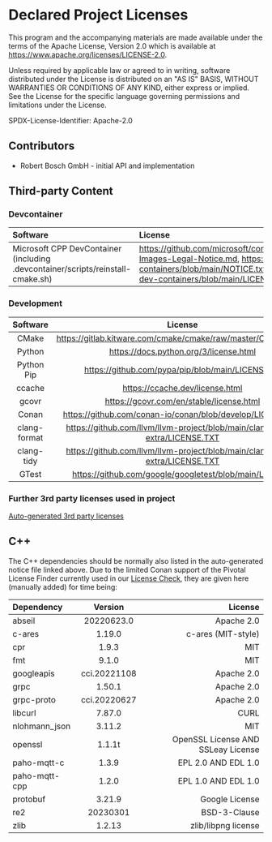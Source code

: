 # Declared Project Licenses

This program and the accompanying materials are made available under the
terms of the Apache License, Version 2.0 which is available at
https://www.apache.org/licenses/LICENSE-2.0.

Unless required by applicable law or agreed to in writing, software
distributed under the License is distributed on an "AS IS" BASIS, WITHOUT
WARRANTIES OR CONDITIONS OF ANY KIND, either express or implied. See the
License for the specific language governing permissions and limitations
under the License.

SPDX-License-Identifier: Apache-2.0

## Contributors

* Robert Bosch GmbH - initial API and implementation

## Third-party Content

### Devcontainer

| Software                   | License                                                                                                                                                                      |
|:---------------------------|:-----------------------------------------------------------------------------------------------------------------------------------------------------------------------------|
| Microsoft CPP DevContainer (including .devcontainer/scripts/reinstall-cmake.sh)| <https://github.com/microsoft/containerregistry/blob/main/legal/Container-Images-Legal-Notice.md>, <https://github.com/microsoft/vscode-dev-containers/blob/main/NOTICE.txt>, <https://github.com/microsoft/vscode-dev-containers/blob/main/LICENSE> |

### Development

|   Software   |                                    License                                     |
|:------------:|:------------------------------------------------------------------------------:|
|    CMake     |       <https://gitlab.kitware.com/cmake/cmake/raw/master/Copyright.txt>        |
|    Python    |                    <https://docs.python.org/3/license.html>                    |
|  Python Pip  |              <https://github.com/pypa/pip/blob/main/LICENSE.txt>               |
|    ccache    |                       <https://ccache.dev/license.html>                        |
|    gcovr     |                   <https://gcovr.com/en/stable/license.html>                   |
|    Conan     |          <https://github.com/conan-io/conan/blob/develop/LICENSE.md>           |
| clang-format | <https://github.com/llvm/llvm-project/blob/main/clang-tools-extra/LICENSE.TXT> |
|  clang-tidy  | <https://github.com/llvm/llvm-project/blob/main/clang-tools-extra/LICENSE.TXT> |
|    GTest     |            <https://github.com/google/googletest/blob/main/LICENSE>            |

### Further 3rd party licenses used in project

[Auto-generated 3rd party licenses](./NOTICE-3RD-PARTY-CONTENT.md)

## C++

The C++ dependencies should be normally also listed in the auto-generated notice file linked above. 
Due to the limited Conan support of the Pivotal License Finder currently used in our [License Check](https://github.com/eclipse-velocitas/license-check),
they are given here (manually added) for time being:

| Dependency | Version | License |
|:-----------|:-------:|--------:|
|abseil|20220623.0|Apache 2.0|
|c-ares|1.19.0|c-ares (MIT-style)|
|cpr|1.9.3|MIT|
|fmt|9.1.0|MIT|
|googleapis|cci.20221108|Apache 2.0|
|grpc|1.50.1|Apache 2.0|
|grpc-proto|cci.20220627|Apache 2.0|
|libcurl|7.87.0|CURL|
|nlohmann_json|3.11.2|MIT|
|openssl|1.1.1t|OpenSSL License AND SSLeay License|
|paho-mqtt-c|1.3.9|EPL 2.0 AND EDL 1.0|
|paho-mqtt-cpp|1.2.0|EPL 1.0 AND EDL 1.0|
|protobuf|3.21.9|Google License|
|re2|20230301|BSD-3-Clause|
|zlib|1.2.13|zlib/libpng license|
